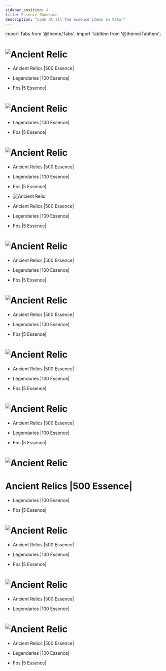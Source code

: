 ```yaml
---
sidebar_position: 4
title: Essence Showcase
description: "Look at all the essence items in Valor"
---
```


import Tabs from '@theme/Tabs';
import TabItem from '@theme/TabItem';

<Tabs>
  <TabItem value="Cosmic" label="Cosmic" default>
    
# ![Ancient Relic](https://cdn.discordapp.com/attachments/1187552567295758487/1205887579778584576/CosmicHeader.png?ex=65da0153&is=65c78c53&hm=aeb170d516c979c857a9d8b76b267d19809a8306abb5cac900757c5c0bffdd2d&) 

- Ancient Relics |500 Essence|

- Legendaries |100 Essence|

- Fbs |5 Essence|

</TabItem>
  <TabItem value="Divine" label="Divine">

# ![Ancient Relic](https://cdn.discordapp.com/attachments/1187552567295758487/1205891682277785630/DivineHeader.png?ex=65da0525&is=65c79025&hm=68e590037e47dc37fb1e1abfb7ff1d37cc649bb5ebf7d2c7e9440f6d4bdf8c57&)

- Legendaries |100 Essence|

- Fbs |5 Essence|

</TabItem>
  <TabItem value="Elemental" label="Elemental">

# ![Ancient Relic](https://cdn.discordapp.com/attachments/1187552567295758487/1205892208486645840/ElementalHeader.png?ex=65da05a2&is=65c790a2&hm=778e8b56c92f443d83b357eacdb532baa94ba4ee3672393e15e1bf2fc9cc75ae&)

- Ancient Relics |500 Essence|

- Legendaries |100 Essence|

- Fbs |5 Essence|

</TabItem>
  <TabItem value="Fallen" label="Fallen">

- ![Ancient Relic](https://github.com/Valor-Inc/Wiki/assets/154475841/e2ab8daf-194c-4a93-9c00-d03e3c784493)


- Ancient Relics |500 Essence|

- Legendaries |100 Essence|

- Fbs |5 Essence|

</TabItem>
  <TabItem value="Madgod's" label="Madgod's">

# ![Ancient Relic](https://cdn.discordapp.com/attachments/1187552567295758487/1205893045904609331/MadGodHeader.png?ex=65da066a&is=65c7916a&hm=2b39f532bb5201359f86cec79177af2bc8b614d42cfce01acd0c686c3a7eb1ac&)


- Ancient Relics |500 Essence|

- Legendaries |100 Essence|

- Fbs |5 Essence|

<Tabs>
  <TabItem value="Mortal" label="Mortal" default>

# ![Ancient Relic](https://cdn.discordapp.com/attachments/1187552567295758487/1205893406153248788/MortalHeader.png?ex=65da06c0&is=65c791c0&hm=7a7363113990c84336cb5382eccc21c50734c022dfa0034e4569f7c18e4ea8df&)


- Ancient Relics |500 Essence|

- Legendaries |100 Essence|

- Fbs |5 Essence|

</TabItem>
  <TabItem value="Mystical" label="Mystical">

# ![Ancient Relic](https://cdn.discordapp.com/attachments/1187552567295758487/1205893817807667310/MysticalHeader.png?ex=65da0722&is=65c79222&hm=3d0e0d21f61048380ae9ea06364123054876c97f76e1e6a98889a477419350c0&)


- Ancient Relics |500 Essence|

- Legendaries |100 Essence|

- Fbs |5 Essence|

</TabItem>
  <TabItem value="Sidonic" label="Sidonic">

# ![Ancient Relic](https://cdn.discordapp.com/attachments/1187552567295758487/1205894161580953661/SidonicHeader.png?ex=65da0774&is=65c79274&hm=8a6ae08afa8bb738d23d25453a80315e986e7ba1eeef41dae473ac82ffec0b0f&)


- Ancient Relics |500 Essence|

- Legendaries |100 Essence|

- Fbs |5 Essence|

</TabItem>
  <TabItem value="Terradian" label="Terradian">

# ![Ancient Relic](https://cdn.discordapp.com/attachments/1187552567295758487/1205894517186891796/TerradianHeader.png?ex=65da07c9&is=65c792c9&hm=bdba8a9735fa0d131a87ed9cb67726df64b6ce18651d5fb7c4fe48b0aaf33467&)


# Ancient Relics |500 Essence|

- Legendaries |100 Essence|

- Fbs |5 Essence|

</TabItem>
  <TabItem value="Titan" label="Titan">
    
# ![Ancient Relic](https://cdn.discordapp.com/attachments/1187552567295758487/1205895125969018950/TitanHeader.png?ex=65da085a&is=65c7935a&hm=db360689d8051c1a21246e8a002bc60aa8c79637af1e5b8f953b857ef375d30f&)


- Ancient Relics |500 Essence|

- Legendaries |100 Essence|

- Fbs |5 Essence|

</TabItem>
  <TabItem value="Truvixian" label="Truvixian">

# ![Ancient Relic](https://cdn.discordapp.com/attachments/1187552567295758487/1205895111771160586/TruvixianHeader.png?ex=65da0857&is=65c79357&hm=aee5a3813fcb802c7b08cc609a6cdcced0d7fbfebacc7d3d77c3f30fbf774c1e&)


- Ancient Relics |500 Essence|

- Legendaries |100 Essence|

</TabItem>
  <TabItem value="Zol" label="Zol">

# ![Ancient Relic](https://cdn.discordapp.com/attachments/1187552567295758487/1205895100190949456/ZolHeader.png?ex=65da0854&is=65c79354&hm=d3ce1cd26e1ed55d97be24cbf359f0c3fae8d92a23c46d7076c5de24504de38c&)


- Ancient Relics |500 Essence|

- Legendaries |100 Essence|

- Fbs |5 Essence|

  </TabItem>
</Tabs>
